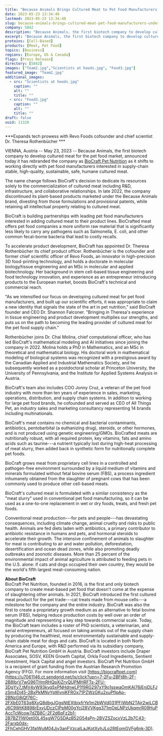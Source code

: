 ```yaml
---
title: "Because Animals Brings Cultured Meat to Pet Food Manufacturers Under New Name: BioCraft Pet Nutrition"
date: 2023-05-23 13:34:49
lastmod: 2023-05-23 13:34:49
slug: because-animals-brings-cultured-meat-pet-food-manufacturers-under-new-name-biocraft-pet
company: 5842
description: "Because Animals, the first biotech company to develop cultured meat for the pet food market, announced today it has rebranded the company as BioCraft Pet Nutrition as it shifts to working directly with pet food manufacturers interested in supply-chain stable, high-quality, sustainable, safe, humane cultured meat."
excerpt: "Because Animals, the first biotech company to develop cultured meat for the pet food market, announced today it has rebranded the company as BioCraft Pet Nutrition as it shifts to working directly with pet food manufacturers interested in supply-chain stable, high-quality, sustainable, safe, humane cultured meat."
proteins: [Cell-Based]
products: [Meat, Pet Food]
topics: [Business]
regions: [Europe, US & Canada]
flags: [Press Release]
directory: [5842]
images: ["Team2.jpg","Scientists at hoods.jpg", "Food3.jpg"]
featured_image: "Team2.jpg"
additional_images:
  - src: "Scientists at hoods.jpg"
    caption: ""
    alt: ""
    title: ""
  - src: "Food3.jpg"
    caption: ""
    alt: ""
    title: ""
draft: false
uuid: 11320
---
```

***Expands tech prowess with Revo Foods cofounder and chief scientist
Dr. Theresa Rothenbücher ***

VIENNA, Austria -- May 23, 2023 -- Because Animals, the first biotech
company to develop cultured meat for the pet food market, announced
today it has rebranded the company as [BioCraft Pet
Nutrition](https://u7061146.ct.sendgrid.net/ls/click?upn=7-2Fu-2BFt8h-2F-2B8IbrV7wG96TO3cmrcgK2OkhgI1G9SLQvk-3Df3z8_tMV4yW93kyq5xPNHdnwLP1f9RG297xY9o1sswaOmKAl76jEnjDLFJzSm4Di45-2BxPkMNvYpWvniKFROx71PZWzGKu2xuPfIpAp-2BNzG8iQf76C-2FXbE0T63q8XyQ8dbgJOgsNtEXtbixfrYe1m2bWVd031PFiWbN2TAjr2wjLCBJ6C9WtK8898rExyUDczCIPpM00gYcj28VVKgq371mOeLNPP7OFnhp-2BBlBOyefAG05toExUW2XaJWOeqSyT3nWcStd-2FF3I0oIAnCQUxY-2Bg3vAN4Qu8GFqc0upbd1CXPBJWLm13hOzG54Iq4wGHTE6zJ8j708w-2FxNcKXf87mGa3T2SeSLoG5kfymGy0mZbozNfNWA-3D)
as it shifts to working directly with pet food manufacturers interested
in supply-chain stable, high-quality, sustainable, safe, humane cultured
meat.

The name change follows BioCraft's decision to dedicate its resources
solely to the commercialization of cultured meat including R&D,
infrastructure, and collaborative relationships. In late 2022, the
company discontinued its plant-based products marketed under the Because
Animals brand, divesting from those formulations and provisional
patents, while retaining all intellectual property relating to cultured
meat.

BioCraft is building partnerships with leading pet food manufacturers
interested in adding cultured meat to their product lines. BioCrafted
meat offers pet food companies a more uniform raw material that is
significantly less likely to carry any pathogens such as Salmonella, E.
coli, and other common fecal-borne bacteria that lead to costly recalls.

To accelerate product development, BioCraft has appointed Dr. Theresa
Rothenbücher its chief product officer. Rothenbücher is the cofounder
and former chief scientific officer of Revo Foods, an innovator in
high-precision 3D food-printing technology, and holds a doctorate in
molecular biology/tissue engineering and an MSc in molecular and applied
biotechnology. Her background in stem cell-based tissue engineering and
food technology innovation, and experience as an entrepreneur
introducing products to the European market, boosts BioCraft's technical
and commercial reach.

"As we intensified our focus on developing cultured meat for pet food
manufacturers, and built up our scientific efforts, it was appropriate
to claim a new identity that signals the state of the art in pet
nutrition," said BioCraft founder and CEO Dr. Shannon Falconer.
"Bringing in Theresa's experience in tissue engineering and product
development multiplies our strengths, and puts us on the path to
becoming the leading provider of cultured meat for the pet food supply
chain." 

Rothenbücher joins Dr. Chai Molina, chief computational officer, who has
led BioCraft's mathematical modeling and AI initiatives since joining
the company in 2022. Molina holds a PhD in Mathematics, and an MSc in
theoretical and mathematical biology. His doctoral work in mathematical
modeling of biological systems was recognized with a prestigious award
by the Canadian Applied and Industrial Mathematics Society, and he
subsequently worked as a postdoctoral scholar at Princeton University,
the University of Pennsylvania, and the Institute for Applied Systems
Analysis in Austria.

BioCraft's team also includes COO Jonny Cruz, a veteran of the pet food
industry with more than ten years of experience in sales, marketing,
operations, distribution, and supply chain systems. In addition to
working for large pet food brands, he cofounded and served as CEO of All
Things Pet, an industry sales and marketing consultancy representing 14
brands including multinationals.

BioCraft's meat contains no chemical and bacterial contaminants,
antibiotics, pentobarbital (a euthanizing drug), steroids, or other
hormones, and is not produced using genetic engineering/GMOs. BioCrafted
meats are nutritionally robust, with all required protein, key vitamins,
fats and amino acids such as taurine---a nutrient typically lost during
high-heat processing of meat slurry, then added back in synthetic form
for nutritionally complete pet foods.

BioCraft grows meat from proprietary cell lines in a controlled and
pathogen-free environment surrounded by a liquid medium of vitamins and
minerals formulated without fetal bovine serum (FBS), a process
ingredient inhumanely obtained from the slaughter of pregnant cows that
has been commonly used to produce other cell-based meats.

BioCraft's cultured meat is formulated with a similar consistency as the
"meat slurry" used in conventional pet food manufacturing, so it can be
used as a one-to-one replacement in wet or dry foods, treats, and fresh
pet foods.

Conventional meat production---for pets and people---has devastating
consequences, including climate change, animal cruelty and risks to
public health. Animals are fed diets laden with antibiotics, a primary
contributor to antibiotic resistance in humans and pets, and hormonal
steroids to accelerate their growth. The intensive confinement of
animals to slaughter for meat is contributing to air and water
pollution, deforestation, desertification and ocean dead zones, while
also promoting deadly outbreaks and zoonotic diseases. More than 25
percent of the environmental impact of animal agriculture is attributed
to feeding pets in the U.S. alone: if cats and dogs occupied their own
country, they would be the world's fifth largest meat-consuming nation.

**About BioCraft**\
BioCraft Pet Nutrition, founded in 2016, is the first and only biotech
company to create meat-based pet food that doesn't come at the expense
of slaughtering other animals. In 2021, BioCraft introduced the first
cultured meat product for the pet trade---cat treats made from mouse
cells---a milestone for the company and the entire industry. BioCraft
was also the first to create a proprietary growth medium as an
alternative to fetal bovine serum (FBS), helping reduce production costs
by well over an order of magnitude and representing a key step towards
commercial scale. Today, the BioCraft team includes a roster of PhD
scientists, a veterinarian, and serial entrepreneurs, all focused on
taking animals out of the supply chain by producing the healthiest, most
environmentally sustainable and supply-chain stable meat for dogs and
cats. BioCraft is located in both North America and Europe, with R&D
performed via its subsidiary company, BioCraft Pet Nutrition GmbH in
Austria. BioCraft investors include Draper Associates, SOSV, KEEN Growth
Capital, Orkla Food Ingredients, Sentient Investment, Hack Capital and
angel investors. BioCraft Pet Nutrition GmbH is a recipient of grant
funding from the Austrian Research Promotion Agency (FFG). For more
information visit
[https://biocraftpet.com](https://u7061146.ct.sendgrid.net/ls/click?upn=7-2Fu-2BFt8h-2F-2B8IbrV7wG96THmRHQpXiZryQUPMHRFTs-2FU-3DgYy7_tMV4yW93kyq5xPNHdnwLP1f9RG297xY9o1sswaOmKAl76jEnjDLFJzSm4Di45-2BxPkMNvYpWvniKFROx71PZWzGKu2xuPfIpAp-2BNzG8iQf76C-2FXbE0T63q8XyQ8dbgJOgsNtEXtbixfrYe1m2bWVd031PFiWbN2TAjr2wjLCBJ6C9WtK8898rExyUDczCIPpM00gYcj28VVKgq371mOeLNPzUkqmrR09HuPAccTcWcow7dZB8C-2F2d6qFz2b1-2B7BZ11W0et00L45sgW7GSDAzB52G54sPn-2BVZSZocxVzL2b7C43-2Farxb0dx-2FhCehGHV3faIWuM04Jjy3anFVzcaILaJKotXyhJLo28tEomGVFg6nk-3D).
